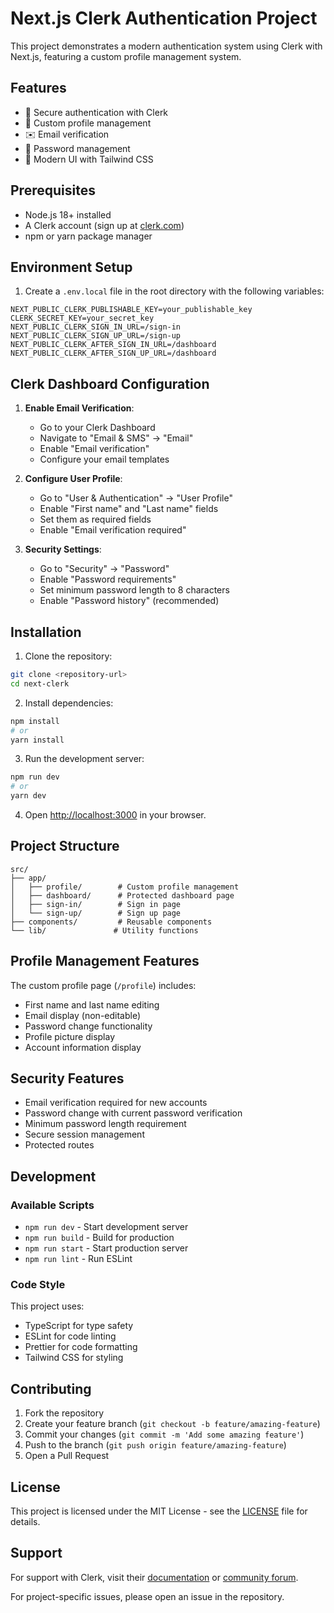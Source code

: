 # Next.js Clerk Authentication Project

This project demonstrates a modern authentication system using Clerk with Next.js, featuring a custom profile management system.

## Features

- 🔐 Secure authentication with Clerk
- 👤 Custom profile management
- ✉️ Email verification
- 🔄 Password management
- 🎨 Modern UI with Tailwind CSS

## Prerequisites

- Node.js 18+ installed
- A Clerk account (sign up at [clerk.com](https://clerk.com))
- npm or yarn package manager

## Environment Setup

1. Create a `.env.local` file in the root directory with the following variables:

```env
NEXT_PUBLIC_CLERK_PUBLISHABLE_KEY=your_publishable_key
CLERK_SECRET_KEY=your_secret_key
NEXT_PUBLIC_CLERK_SIGN_IN_URL=/sign-in
NEXT_PUBLIC_CLERK_SIGN_UP_URL=/sign-up
NEXT_PUBLIC_CLERK_AFTER_SIGN_IN_URL=/dashboard
NEXT_PUBLIC_CLERK_AFTER_SIGN_UP_URL=/dashboard
```

## Clerk Dashboard Configuration

1. **Enable Email Verification**:
   - Go to your Clerk Dashboard
   - Navigate to "Email & SMS" → "Email"
   - Enable "Email verification"
   - Configure your email templates

2. **Configure User Profile**:
   - Go to "User & Authentication" → "User Profile"
   - Enable "First name" and "Last name" fields
   - Set them as required fields
   - Enable "Email verification required"

3. **Security Settings**:
   - Go to "Security" → "Password"
   - Enable "Password requirements"
   - Set minimum password length to 8 characters
   - Enable "Password history" (recommended)

## Installation

1. Clone the repository:
```bash
git clone <repository-url>
cd next-clerk
```

2. Install dependencies:
```bash
npm install
# or
yarn install
```

3. Run the development server:
```bash
npm run dev
# or
yarn dev
```

4. Open [http://localhost:3000](http://localhost:3000) in your browser.

## Project Structure

```
src/
├── app/
│   ├── profile/        # Custom profile management
│   ├── dashboard/      # Protected dashboard page
│   ├── sign-in/        # Sign in page
│   └── sign-up/        # Sign up page
├── components/         # Reusable components
└── lib/               # Utility functions
```

## Profile Management Features

The custom profile page (`/profile`) includes:

- First name and last name editing
- Email display (non-editable)
- Password change functionality
- Profile picture display
- Account information display

## Security Features

- Email verification required for new accounts
- Password change with current password verification
- Minimum password length requirement
- Secure session management
- Protected routes

## Development

### Available Scripts

- `npm run dev` - Start development server
- `npm run build` - Build for production
- `npm run start` - Start production server
- `npm run lint` - Run ESLint

### Code Style

This project uses:
- TypeScript for type safety
- ESLint for code linting
- Prettier for code formatting
- Tailwind CSS for styling

## Contributing

1. Fork the repository
2. Create your feature branch (`git checkout -b feature/amazing-feature`)
3. Commit your changes (`git commit -m 'Add some amazing feature'`)
4. Push to the branch (`git push origin feature/amazing-feature`)
5. Open a Pull Request

## License

This project is licensed under the MIT License - see the [LICENSE](LICENSE) file for details.

## Support

For support with Clerk, visit their [documentation](https://clerk.com/docs) or [community forum](https://clerk.com/community).

For project-specific issues, please open an issue in the repository.
